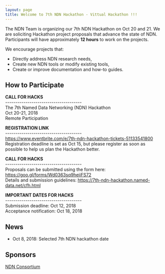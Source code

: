 ```yaml
---
layout: page
title: Welcome to 7th NDN Hackathon - Vittual Hackathon !!! 
---
```


The NDN Team is organizing our 7th NDN Hackathon on Oct 20 and 21.  We are soliciting Hackathon project proposals that advance the state of NDN.  Participants will have approximately **12 hours** to work on the projects.

We encourage projects that:

 - Directly address NDN research needs,
 - Create new NDN tools or modify existing tools,
 - Create or improve documentation and how-to guides.

## How to Participate

**CALL FOR HACKS**   
\--------------------------------------     
The 7th Named Data Networking (NDN) Hackathon   
Oct 20-21, 2018   
Remote Participation    

**REGISTRATION LINK**     
\--------------------------------------   
https://www.eventbrite.com/e/7th-ndn-hackathon-tickets-51133541800   
Registration deadline is set as Oct 15, but please register as soon as possible to help us plan the Hackathon better.

**CALL FOR HACKS**   
\--------------------------------------    
Proposals can be submitted using the form here: https://goo.gl/forms/Wd0363sq9heiiFS72   
Details and submission guidelines: https://7th-ndn-hackathon.named-data.net/cfh.html   

**IMPORTANT DATES FOR HACKS**    
\--------------------------------------    
Submission deadline: Oct 12, 2018   
Acceptance notification: Oct 18, 2018   

## News

- Oct 8, 2018: Selected 7th NDN hackathon date 

## Sponsors

[NDN Consortium](https://named-data.net/consortium/)
